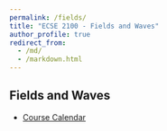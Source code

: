 ```yaml
---
permalink: /fields/
title: "ECSE 2100 - Fields and Waves"
author_profile: true
redirect_from: 
  - /md/
  - /markdown.html
---
```


## Fields and Waves

* [Course Calendar](https://docs.google.com/spreadsheets/d/1F46ZP9f6TEWIMJiIQXwWvKVNbh1m-uybl992li2SkFM/edit?pli=1#gid=0)
